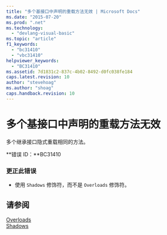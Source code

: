 ```yaml
---
title: "多个基接口中声明的重载方法无效 | Microsoft Docs"
ms.date: "2015-07-20"
ms.prod: ".net"
ms.technology: 
  - "devlang-visual-basic"
ms.topic: "article"
f1_keywords: 
  - "bc31410"
  - "vbc31410"
helpviewer_keywords: 
  - "BC31410"
ms.assetid: 7d1831c2-837c-4b02-8492-d0fc038fe184
caps.latest.revision: 10
author: "stevehoag"
ms.author: "shoag"
caps.handback.revision: 10
---
```

# 多个基接口中声明的重载方法无效
多个继承接口隐式重载相同的方法。  
  
 **错误 ID：**BC31410  
  
### 更正此错误  
  
-   使用 `Shadows` 修饰符，而不是 `Overloads` 修饰符。  
  
## 请参阅  
 [Overloads](../../visual-basic/language-reference/modifiers/overloads.md)   
 [Shadows](../../visual-basic/language-reference/modifiers/shadows.md)